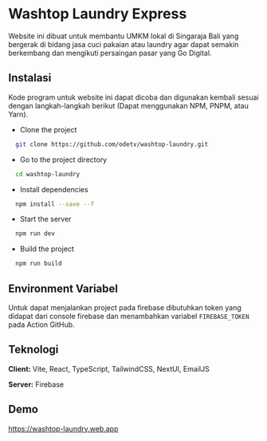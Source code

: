 # Washtop Laundry Express

Website ini dibuat untuk membantu UMKM lokal di Singaraja Bali yang bergerak di bidang jasa cuci pakaian atau laundry agar dapat semakin berkembang dan mengikuti persaingan pasar yang Go Digital.

## Instalasi

Kode program untuk website ini dapat dicoba dan digunakan kembali sesuai dengan langkah-langkah berikut (Dapat menggunakan NPM, PNPM, atau Yarn).

- Clone the project

```bash
  git clone https://github.com/odetv/washtop-laundry.git
```

- Go to the project directory

```bash
  cd washtop-laundry
```

- Install dependencies

```bash
  npm install --save --f
```

- Start the server

```bash
  npm run dev
```

- Build the project

```bash
  npm run build
```

## Environment Variabel

Untuk dapat menjalankan project pada firebase dibutuhkan token yang didapat dari console firebase dan menambahkan variabel `FIREBASE_TOKEN` pada Action GitHub.

## Teknologi

**Client:** Vite, React, TypeScript, TailwindCSS, NextUI, EmailJS

**Server:** Firebase

## Demo

https://washtop-laundry.web.app
